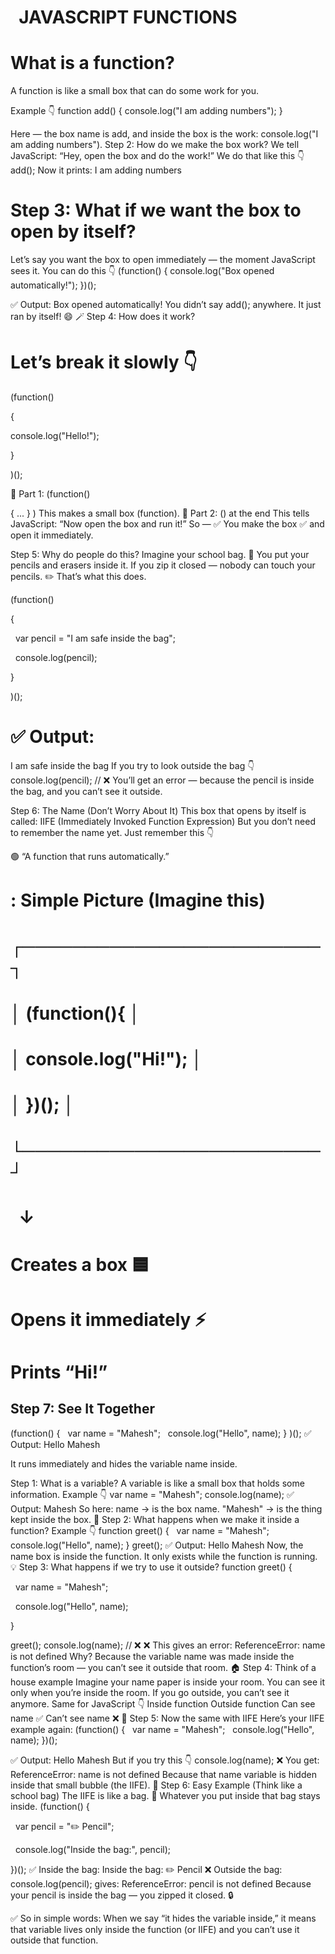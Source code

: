 #                                                                               JAVASCRIPT FUNCTIONS

# What is a function?
A function is like a small box that can do some work for you.

Example 👇
function add() 
{
 console.log("I am adding numbers");
 }

 Here —
the box name is add,
and inside the box is the work: console.log("I am adding numbers").
 Step 2: How do we make the box work?
 We tell JavaScript:
“Hey, open the box and do the work!” We do that like this 👇
add();
Now it prints:
I am adding numbers


# Step 3: What if we want the box to open by itself?

Let’s say you want the box to open immediately —
the moment JavaScript sees it.
You can do this 👇
(function() {
 console.log("Box opened automatically!");
 })();

✅ Output:
Box opened automatically!
You didn’t say add(); anywhere.
It just ran by itself! 😄
  🪄 Step 4: How does it work?
# Let’s break it slowly 👇
(function()

{

console.log("Hello!");

}

 )();
 
🔹 Part 1: (function()

{ ... }
)
 This makes a small box (function).
 🔹 Part 2: () at the end
This tells JavaScript:
 “Now open the box and run it!”
 So —
✅ You make the box
✅ and open it immediately.

Step 5: Why do people do this?
 Imagine your school bag. 🎒
 You put your pencils and erasers inside it.
 If you zip it closed — nobody can touch your pencils. ✏️
 That’s what this does.

 (function()

 {

  var pencil = "I am safe inside the bag";

  console.log(pencil);

 }

 )();

# ✅ Output:
 I am safe inside the bag
 If you try to look outside the bag 👇
console.log(pencil); // ❌
You’ll get an error —
because the pencil is inside the bag, and you can’t see it outside.


 Step 6: The Name (Don’t Worry About It)
 This box that opens by itself is called:
 IIFE (Immediately Invoked Function Expression)
 But you don’t need to remember the name yet.
Just remember this 👇

🟢 “A function that runs automatically.”

# : Simple Picture (Imagine this)
# ┌────────────────────────┐

# │ (function(){            │

# │   console.log("Hi!");   │

# │ })();                   │

# └────────────────────────┘

#          ↓

# Creates a box 🟦
# Opens it immediately ⚡
# Prints “Hi!”

## Step 7: See It Together
 (function()
 {
  var name = "Mahesh";
  console.log("Hello", name);
}
)();
 ✅ Output: Hello Mahesh

It runs immediately and hides the variable name inside.

Step 1: What is a variable?
A variable is like a small box that holds some information.
Example 👇
var name = "Mahesh";
console.log(name);
✅ Output:
Mahesh
So here:
name → is the box name.
"Mahesh" → is the thing kept inside the box.
🧠 Step 2: What happens when we make it inside a function?
Example 👇
function greet() {
  var name = "Mahesh";
  console.log("Hello", name);
}
greet();
✅ Output:
Hello Mahesh
Now, the name box is inside the function.
It only exists while the function is running.
💡 Step 3: What happens if we try to use it outside?
function greet() {

  var name = "Mahesh";

  console.log("Hello", name);

}

greet();
console.log(name); // ❌
❌ This gives an error:
ReferenceError: name is not defined
Why?
Because the variable name was made inside the function’s room —
you can’t see it outside that room.
🏠 Step 4: Think of a house example
Imagine your name paper is inside your room.
You can see it only when you’re inside the room.
If you go outside, you can’t see it anymore.
Same for JavaScript 👇
Inside function	Outside function
Can see name ✅	Can’t see name ❌
🧩 Step 5: Now the same with IIFE
Here’s your IIFE example again:
(function() {
  var name = "Mahesh";
  console.log("Hello", name);
})();

✅ Output:
Hello Mahesh
But if you try this 👇
console.log(name);
❌ You get:
ReferenceError: name is not defined
Because that name variable is hidden inside that small bubble (the IIFE).
🎒 Step 6: Easy Example (Think like a school bag)
The IIFE is like a bag. 🎒
Whatever you put inside that bag stays inside.
(function() {

  var pencil = "✏️ Pencil";

  console.log("Inside the bag:", pencil);

})();
✅ Inside the bag:
Inside the bag: ✏️ Pencil
❌ Outside the bag:
console.log(pencil);
gives:
ReferenceError: pencil is not defined
Because your pencil is inside the bag — you zipped it closed. 🔒

✅ So in simple words:
When we say “it hides the variable inside,”
it means that variable lives only inside the function (or IIFE)
and you can’t use it outside that function.
